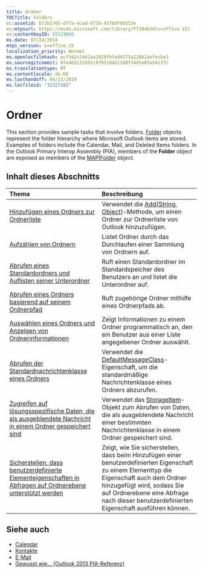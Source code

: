 ```yaml
---
title: Ordner
TOCTitle: Folders
ms:assetid: b72b5705-d77a-4cad-873d-457b9fb6553e
ms:mtpsurl: https://msdn.microsoft.com/library/Ff184634(v=office.15)
ms:contentKeyID: 55119856
ms.date: 07/24/2014
mtps_version: v=office.15
localization_priority: Normal
ms.openlocfilehash: ecf342c54d1aa2020fbfad4175a220b2aefecbe3
ms.sourcegitcommit: 8fe462c32b91c87911942c188f3445e85a54137c
ms.translationtype: MT
ms.contentlocale: de-DE
ms.lasthandoff: 04/23/2019
ms.locfileid: "32327182"
---
```

# <a name="folders"></a>Ordner

This section provides sample tasks that involve folders. [Folder](https://msdn.microsoft.com/library/bb645774\(v=office.15\)) objects represent the folder hierarchy where Microsoft Outlook items are stored. Examples of folders include the Calendar, Mail, and Deleted Items folders. In the Outlook Primary Interop Assembly (PIA), members of the **Folder** object are exposed as members of the [MAPIFolder](https://msdn.microsoft.com/library/bb624369\(v=office.15\)) object.

## <a name="in-this-section"></a>Inhalt dieses Abschnitts

|Thema|Beschreibung|
|:----|:----------|
|[Hinzufügen eines Ordners zur Ordnerliste](how-to-add-a-folder-to-the-folder-list.md) |Verwendet die [Add(String, Object)](https://msdn.microsoft.com/library/bb645065\(v=office.15\))-Methode, um einen Ordner zur Ordnerliste von Outlook hinzuzufügen.|
|[Aufzählen von Ordnern](how-to-enumerate-folders.md)  |Listet Ordner durch das Durchlaufen einer Sammlung von Ordnern auf.|
|[Abrufen eines Standardordners und Auflisten seiner Unterordner](how-to-get-a-default-folder-and-enumerate-its-subfolders.md) |Ruft einen Standardordner im Standardspeicher des Benutzers an und listet die Unterordner auf.|
|[Abrufen eines Ordners basierend auf seinem Ordnerpfad](how-to-get-a-folder-based-on-its-folder-path.md)  |Ruft zugehörige Ordner mithilfe eines Ordnerpfads ab.|
|[Auswählen eines Ordners und Anzeigen von Ordnerinformationen](how-to-select-a-folder-and-display-folder-information.md)  |Zeigt Informationen zu einem Ordner programmatisch an, den ein Benutzer aus einer Liste angegebener Ordner auswählt.|
|[Abrufen der Standardnachrichtenklasse eines Ordners](how-to-get-the-default-message-class-of-a-folder.md)  |Verwendet die [DefaultMessageClass](https://msdn.microsoft.com/library/bb646541\(v=office.15\))-Eigenschaft, um die standardmäßige Nachrichtenklasse eines Ordners abzurufen.|
|[Zugreifen auf lösungsspezifische Daten, die als ausgeblendete Nachricht in einem Ordner gespeichert sind](how-to-access-solution-specific-data-stored-as-a-hidden-message-in-a-folder.md)  |Verwendet das [StorageItem](https://msdn.microsoft.com/library/bb623436\(v=office.15\))-Objekt zum Abrufen von Daten, die als ausgeblendete Nachricht einer bestimmten Nachrichtenklasse in einem Ordner gespeichert sind.|
|[Sicherstellen, dass benutzerdefinierte Elementeigenschaften in Abfragen auf Ordnerebene unterstützt werden](how-to-ensure-that-custom-item-properties-are-supported-in-folder-level-queries.md) |Zeigt, wie Sie sicherstellen, dass beim Hinzufügen einer benutzerdefinierten Eigenschaft zu einem Elementtyp die Eigenschaft auch dem Ordner hinzugefügt wird, sodass Sie auf Ordnerebene eine Abfrage nach dieser benutzerdefinierten Eigenschaft ausführen können.|

## <a name="see-also"></a>Siehe auch

- [Calendar](calendar.md)
- [Kontakte](contacts.md)
- [E-Mail](mail.md)
- [Gewusst wie... (Outlook 2013 PIA-Referenz)](how-do-i-outlook-2013-pia-reference.md)

